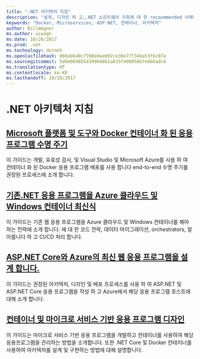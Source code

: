 ```yaml
---
title: ".NET 아키텍처 지침"
description: "설계, 디자인 하 고,.NET 소프트웨어 구축에 대 한 recoommended 사례에 알아봅니다."
keywords: "Docker, Microservices, ASP.NET, 컨테이너, 아키텍처"
author: BillWagner
ms.author: wiwagn
ms.date: 10/26/2017
ms.prod: .net
ms.technology: dotnet
ms.openlocfilehash: 008ab640c7708e0ae692ce30e77f34ba53f6c07e
ms.sourcegitcommit: 5d0e069655439984862a835f400058b7e8bbadc6
ms.translationtype: HT
ms.contentlocale: ko-KR
ms.lasthandoff: 10/28/2017
---
```

# <a name="net-architecture-guidance"></a>.NET 아키텍처 지침

## <a name="containerized-docker-application-lifecycle-with-the-microsoft-platform-and-toolscontainerized-lifecycle-architectureindexmd"></a>[Microsoft 플랫폼 및 도구와 Docker 컨테이너 화 된 응용 프로그램 수명 주기](./containerized-lifecycle-architecture/index.md)

이 가이드는 개발, 유효성 검사, 및 Visual Studio 및 Microsoft Azure를 사용 하 여 컨테이너 화 된 Docker 응용 프로그램 배포를 사용 합니다 end-to-end 수명 주기를 권장된 프로세스에 소개 합니다.

## <a name="modernize-existing-net-applications-with-azure-cloud-and-windows-containersmodernize-with-azure-and-containersindexmd"></a>[기존.NET 응용 프로그램을 Azure 클라우드 및 Windows 컨테이너 최신식](./modernize-with-azure-and-containers/index.md)

이 가이드는 기존 웹 응용 프로그램을 Azure 클라우드 및 Windows 컨테이너를 해야 하는 전략에 소개 합니다. 에 대 한 코드 전략, 데이터 마이그레이션, orchestrators, 알아봅니다 하 고 CI/CD 처리 합니다.

## <a name="architect-modern-web-applications-with-aspnet-core-and-azuremodern-web-apps-azure-architectureindexmd"></a>[ASP.NET Core와 Azure의 최신 웹 응용 프로그램을 설계 합니다.](modern-web-apps-azure-architecture/index.md)

이 가이드는 권장된 아키텍처, 디자인 및 배포 프로세스를 사용 하 여 ASP.NET 및 ASP.NET Core 응용 프로그램을 작성 하 고 Azure에서 해당 응용 프로그램 호스트에 대해 소개 합니다.

## <a name="architecting-container-and-microservice-based-applicationsmicroservices-architectureindexmd"></a>[컨테이너 및 마이크로 서비스 기반 응용 프로그램 디자인](microservices-architecture/index.md)

이 가이드는 마이크로 서비스 기반 응용 프로그램을 개발하고 컨테이너를 사용하여 해당 응용프로그램을 관리하는 방법을 소개합니다. 또한 .NET Core 및 Docker 컨테이너를 사용하여 아키텍처를 설계 및 구현하는 방법에 대해 설명합니다. 

